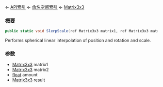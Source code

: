← [API索引](Api-Index) ← [命名空间索引](Namespace-Index) ← [Matrix3x3](VRageMath.Matrix3x3)

### 概要

```csharp
public static void SlerpScale(ref Matrix3x3 matrix1, ref Matrix3x3 matrix2, float amount, out Matrix3x3 result)
```

Performs spherical linear interpolation of position and rotation and scale.

### 参数

* [Matrix3x3](VRageMath.Matrix3x3) matrix1
* [Matrix3x3](VRageMath.Matrix3x3) matrix2
* [float](https://docs.microsoft.com/en-us/dotnet/api/System.Single?view=netframework-4.6) amount
* [Matrix3x3](VRageMath.Matrix3x3) result
